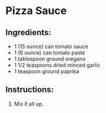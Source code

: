 # Pizza Sauce

## Ingredients:

  * 1 (15 ounce) can tomato sauce
  * 1 (6 ounce) can tomato paste
  * 1 tablespoon ground oregano
  * 1 1/2 teaspoons dried minced garlic
  * 1 teaspoon ground paprika

## Instructions:

  1. Mix it all up.
